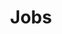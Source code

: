 ---
title: Jobs
description: "Check here for jobs on the UXO design system team"
emptyState:
  heading: "Thanks for your interest!"
  text: "We don't have any open jobs right now, but we're always interested to hear from folks who are working on, or interested in design systems. Please feel free to drop us a line at <a href=\"mailto:rivet@iu.edu\">rivet@iu.edu</a>."
---